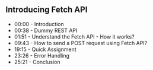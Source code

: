 ## Introducing Fetch API

- 00:00 - Introduction
- 00:38 - Dummy REST API
- 01:51 - Understand the Fetch API - How it works?
- 09:43 - How to send a POST request using Fetch API?
- 19:15 - Quick Assignment
- 23:26 - Error Handling
- 25:21 - Conclusion

